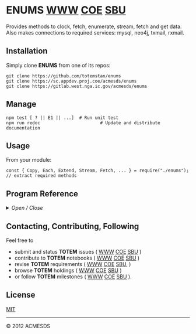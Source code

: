 # ENUMS [WWW](https://github.com/totemstan/enums)  [COE](https://sc.appdev.proj.coe/acmesds/enums)  [SBU](https://gitlab.west.nga.ic.gov/acmesds/enums)

Provides methods to clock, fetch, enumerate, stream, fetch and get data.  Also makes connections
to required services: mysql, neo4j, txmail, rxmail.

## Installation

Simply clone **ENUMS** from one of its repos:

	git clone https://github.com/totemstan/enums
	git clone https://sc.appdev.proj.coe/acmesds/enums
	git clone https://gitlab.west.nga.ic.gov/acmesds/enums

## Manage 

	npm test [ ? || E1 || ...]	# Run unit test
	npm run redoc						# Update and distribute documentation

## Usage

From your module:

	const { Copy, Each, Extend, Stream, Fetch, ... } = require("./enums");  	// extract required methods
	
## Program Reference
<details>
<summary>
<i>Open / Close</i>
</summary>
## Modules

<dl>
<dt><a href="#module_ENUMS">ENUMS</a></dt>
<dd><p>Provides methods to clock, fetch, enumerate, regulate, stream, fetch and get data.  This module 
documented in accordance with <a href="https://jsdoc.app/">jsdoc</a>.</p>
<h3 id="env-dependencies">Env Dependencies</h3>
<pre><code>FETCH_PASS = password for local fetching cert
URL_LEXNEX = URL to lexis-nexis service w user/password credentials
URL_MYSQL = URL to mysql service w user/password credentials
URL_NEO4J = URL to neo4j service w user/password credentials
URL_TXMAIL = URL to smtp email service w user/password credentials
URL_RXMAIL = URL to imap email service w user/password credentials
URL_RSSFEED = URL to rss service w user/password credentials
URL_LEXNEX = URL to lexis-nexis service w user/password credentials
</code></pre>
</dd>
<dt><a href="#ENUMS.module_Array">Array</a></dt>
<dd></dd>
<dt><a href="#ENUMS.module_String">String</a></dt>
<dd></dd>
<dt><a href="#ENUMS.module_Clock">Clock</a></dt>
<dd><p>Create a clock object with specified trace switch, every interval, on-off times, and 
start date.  See the clock tick method for more information.</p>
</dd>
</dl>

<a name="module_ENUMS"></a>

## ENUMS
Provides methods to clock, fetch, enumerate, regulate, stream, fetch and get data.  This module 
documented in accordance with [jsdoc](https://jsdoc.app/).

### Env Dependencies

	FETCH_PASS = password for local fetching cert
	URL_LEXNEX = URL to lexis-nexis service w user/password credentials
	URL_MYSQL = URL to mysql service w user/password credentials
	URL_NEO4J = URL to neo4j service w user/password credentials
	URL_TXMAIL = URL to smtp email service w user/password credentials
	URL_RXMAIL = URL to imap email service w user/password credentials
	URL_RSSFEED = URL to rss service w user/password credentials
	URL_LEXNEX = URL to lexis-nexis service w user/password credentials

**Requires**: <code>module:os</code>, <code>module:cluster</code>, <code>module:fs</code>, <code>module:http</code>, <code>module:https</code>, <code>module:vm</code>, <code>module:cp</code>, <code>module:crypto</code>, <code>module:stream</code>, <code>module:mysql</code>, <code>module:neo4j-driver</code>, <code>module:nodemailer</code>, <code>module:nodemailer-smtp-transport</code>, <code>module:neo4j-driver</code>  
**Author**: [ACMESDS](https://totemstan.github.io)  

* [ENUMS](#module_ENUMS)
    * [.mysqlOpts](#module_ENUMS.mysqlOpts)
    * [.neo4jOpts](#module_ENUMS.neo4jOpts)
    * [.rxmailOpts](#module_ENUMS.rxmailOpts)
    * [.txmailOpts](#module_ENUMS.txmailOpts)
    * [.escapeId](#module_ENUMS.escapeId)
    * [.escape](#module_ENUMS.escape)
    * [.Log](#module_ENUMS.Log)
    * [.sites](#module_ENUMS.sites)
    * [.maxFiles](#module_ENUMS.maxFiles)
    * [.maxRetry](#module_ENUMS.maxRetry)
    * [.certs](#module_ENUMS.certs)
    * [.Debug()](#module_ENUMS.Debug)
    * [.Trace()](#module_ENUMS.Trace)
    * [.config(opts)](#module_ENUMS.config)
    * [.typeOf()](#module_ENUMS.typeOf)
    * [.getList()](#module_ENUMS.getList)
    * [.Copy(src, tar, deep)](#module_ENUMS.Copy) ⇒ <code>Object</code>
    * [.Each(A, cb)](#module_ENUMS.Each)
    * [.Stream(src, cb()](#module_ENUMS.Stream)
    * [.Regulate(opts, taskcb(recs,ctx,res), [feedcb(err,step)])](#module_ENUMS.Regulate) ⇒ <code>Clock</code>
    * [.Fetch(ref, [cb], [cb])](#module_ENUMS.Fetch)

<a name="module_ENUMS.mysqlOpts"></a>

### ENUMS.mysqlOpts
**Kind**: static property of [<code>ENUMS</code>](#module_ENUMS)  
<a name="module_ENUMS.neo4jOpts"></a>

### ENUMS.neo4jOpts
**Kind**: static property of [<code>ENUMS</code>](#module_ENUMS)  
<a name="module_ENUMS.rxmailOpts"></a>

### ENUMS.rxmailOpts
**Kind**: static property of [<code>ENUMS</code>](#module_ENUMS)  
<a name="module_ENUMS.txmailOpts"></a>

### ENUMS.txmailOpts
**Kind**: static property of [<code>ENUMS</code>](#module_ENUMS)  
<a name="module_ENUMS.escapeId"></a>

### ENUMS.escapeId
**Kind**: static property of [<code>ENUMS</code>](#module_ENUMS)  
<a name="module_ENUMS.escape"></a>

### ENUMS.escape
**Kind**: static property of [<code>ENUMS</code>](#module_ENUMS)  
<a name="module_ENUMS.Log"></a>

### ENUMS.Log
**Kind**: static property of [<code>ENUMS</code>](#module_ENUMS)  
<a name="module_ENUMS.sites"></a>

### ENUMS.sites
Fetch quick SITEREFs

	https://www.programmableweb.com/search/military

	ACLED
	https://www.programmableweb.com/api/acled-rest-api-v25
	ACCT teliy40602@plexfirm.com / ACLEDsnivel1
	API https://developer.acleddata.com/rehd/cms/views/acled_api/documents/API-User-Guide.pdf
	SITE https://developer.acleddata.com/
	The Armed Conflict Location & Event Data Project (ACLED) is a real-time data and and crisis analysis and mapping project on political violence and protest across the world. ACLED's mission is to produce dis-aggregated, locally informed data and analysis globally in real time. An ACLED REST API enables users to retrieve data about actors, actor type, country, region and get data in JSON, XML, CSV or text. Filter data by date, area, pagination, etc.

	Animetrics FIMS
	https://www.programmableweb.com/api/animetrics-fims-cloud-rest-api
	http://animetrics.com/fims-cloud
	Aimed at the law enforcement, security and military intelligence industries, Animetrics' FaceR Identity Management Solution (FIMS) allows organizations to bring mobile security and video surveillance facial-biometrics applications into the field for use in real time. FIMS Cloud is used to centralize and access a user's cloud based photographic stores using facial recognition. FIMS Cloud organizes, searches and centralizes access to photographic stores using 1:many web service based verification engine. Access to the service is provided via a RESTful API. Public documentation is not available.

	Navlost WXT Weather Tesseract
	https://www.programmableweb.com/api/navlost-wxt-weather-tesseract
	The WXT Weather Service provides atmospheric weather information through a REST architecture, HTTP requests, and JSON formats. It integrates METAR/TAF information, sun, and moon calculations, targeting aviation and energy applications. Advanced features include: -Upper atmosphere information (e.g., research, aviation, rocketry, military) -Automated, push-type notification of arbitrary weather-related events (alert service) -Calculation of arbitrary results derived from weather forecast information via a server-side scripting language. The default response type is application/json, although other formats may be supported. At the present time, there is partial support for comma-separated value (CSV) responses.
	https://wxt.navlost.eu/api/v1/
	https://wxt.navlost.eu/doc/api/

**Kind**: static property of [<code>ENUMS</code>](#module_ENUMS)  
<a name="module_ENUMS.maxFiles"></a>

### ENUMS.maxFiles
Max files to Fetch when indexing a folder

**Kind**: static property of [<code>ENUMS</code>](#module_ENUMS)  
<a name="module_ENUMS.maxRetry"></a>

### ENUMS.maxRetry
Fetch wget/curl maxRetry

**Kind**: static property of [<code>ENUMS</code>](#module_ENUMS)  
<a name="module_ENUMS.certs"></a>

### ENUMS.certs
Legacy Fetching certs

**Kind**: static property of [<code>ENUMS</code>](#module_ENUMS)  
<a name="module_ENUMS.Debug"></a>

### ENUMS.Debug()
**Kind**: static method of [<code>ENUMS</code>](#module_ENUMS)  
<a name="module_ENUMS.Trace"></a>

### ENUMS.Trace()
Trace log message and args.

**Kind**: static method of [<code>ENUMS</code>](#module_ENUMS)  
<a name="module_ENUMS.config"></a>

### ENUMS.config(opts)
Configure enums

**Kind**: static method of [<code>ENUMS</code>](#module_ENUMS)  

| Param | Type | Description |
| --- | --- | --- |
| opts | <code>Object</code> | options |

<a name="module_ENUMS.typeOf"></a>

### ENUMS.typeOf()
Test an object x:

	isString(x), isDate(x), isFunction(x), isArray(x), isObject(x)
	isEmpty(x), isNumber(x), isKeyed(x), isBoolean(x), isBuffer(x)
	isError(x)

**Kind**: static method of [<code>ENUMS</code>](#module_ENUMS)  
<a name="module_ENUMS.getList"></a>

### ENUMS.getList()
**Kind**: static method of [<code>ENUMS</code>](#module_ENUMS)  
<a name="module_ENUMS.Copy"></a>

### ENUMS.Copy(src, tar, deep) ⇒ <code>Object</code>
Copy source hash src to target hash tar.  If the copy is shallow (deep = false), a 
Copy({...}, {}) is equivalent to new Object({...}).  In a deep copy,
(e.g. deep = "."), src keys are treated as keys into the target thusly:

	{	
		A: value,			// sets target[A] = value

		"A.B.C": value, 	// sets target[A][B][C] = value

		"A.B.C.": {			// appends X,Y to target[A][B][C]
			X:value, Y:value, ...
		},	

		OBJECT: [ 			// prototype OBJECT (Array,String,Date,Object) = method X,Y, ...
			function X() {}, 
			function Y() {}, 
		... ]

	}

**Kind**: static method of [<code>ENUMS</code>](#module_ENUMS)  
**Returns**: <code>Object</code> - target hash  

| Param | Type | Description |
| --- | --- | --- |
| src | <code>Object</code> | source hash |
| tar | <code>Object</code> | target hash |
| deep | <code>String</code> | copy key |

<a name="module_ENUMS.Each"></a>

### ENUMS.Each(A, cb)
Enumerate Object A over its keys with callback cb(key,val).

**Kind**: static method of [<code>ENUMS</code>](#module_ENUMS)  

| Param | Type | Description |
| --- | --- | --- |
| A | <code>Object</code> | source object |
| cb | <code>function</code> | callback (key,val) |

<a name="module_ENUMS.Stream"></a>

### ENUMS.Stream(src, cb()
Stream a src array, object or file using:

	Stream(src, opts, (rec,key,res) => {
		if ( res ) // still streaming 
			res( msg || undefined )  // pass undefined to bypass msg stacking

		else 
			// streaming done so key contains msg stack
	})

**Kind**: static method of [<code>ENUMS</code>](#module_ENUMS)  

| Param | Type | Description |
| --- | --- | --- |
| src | <code>Object</code> \| <code>Array</code> \| <code>String</code> | source object or array |
| cb( | <code>function</code> | rec || null, key, res ) Callback |

**Example**  
```js
Serialize a list:

	function fetcher( rec, info => { 
	});

	[ rec, ...].serialize( fetcher, (rec, fails) => {
		if ( rec ) 
			// rec = record being serialized
		else
			// done. fails = number of failed fetches
	}
```
**Example**  
```js
Serialize a string:

	function fetcher( rec, ex => {
		// regexp arguments rec.arg0, rec.arg1, rec.arg2, ...
		// rec.ID = record number being processed
		return "replaced string";
	});

	"string to search".serialize( fetcher, regex, "placeholder key", str => { 
		// str = final string with all replacements made
	});
```
<a name="module_ENUMS.Regulate"></a>

### ENUMS.Regulate(opts, taskcb(recs,ctx,res), [feedcb(err,step)]) ⇒ <code>Clock</code>
Regulate a task defined by options `opts`

	every 	= N [sec||min||hr||...]
	start	= DATE  
	end		= DATE  
	on		= NUM  
	off		= NUM  			
	util	= NUM  

	batch	= INT  
	watch	= NUM  
	limit	= INT  

with callbacks to

	taskcb( recs, ctx, res ) 
	to process `recs`-batch in `ctx`-context with `res` saver
	
	feedcb( step ) 
	to feed `recs`-batch to the queue via `step(recs)` 

When a `feedcb` is provided, the mandatory `taskcb` is placed into a 
stream workflow that terminates when the `recs`-batch goes null.  This 
`taskcb` *must* call its `res([save])` callback to advance the task; 
the supplied `ctx`-context is loaded from (and saved into) its 
json store every time the task is stepped.

If no `feedcb` is provided, the `taskcb` is periodically executed with 
a null `recs`-batch and the callback to `res([save])` is *optional*.

The regulated task is monitored/managed by the supplied options

	task 	= notebook being regulated (default "notask")
	name	= usecase being regulated (default "nocase")
	watch	= QoS task watchdog timer [s]; 0 disabled (default 60)

A nonzero QoS sets a tasking watchdog timer to manage the task.  A credit
deficient client is signalled by calling `feedcb(null)`.

To establish the task as a proposal, set Sign0 = 1 in the taskDB: in so 
doing, if Sign1 , ... are not signed-off (eg not approved by a task oversight
commitee) before the proposal's start time, the task will be killed.

The following DBs are used:

	openv.profiles client credit/billing information
	openv.queues tasking/billing information
	openv.<task> holds the task context and snapshot state

**Kind**: static method of [<code>ENUMS</code>](#module_ENUMS)  
**Returns**: <code>Clock</code> - Clock built for regulation options  

| Param | Type | Description |
| --- | --- | --- |
| opts | <code>Object</code> | Task regulation options hash |
| taskcb(recs,ctx,res) | <code>function</code> | Process record batch recs in context ctx then respond using res |
| [feedcb(err,step)] | <code>function</code> | Feed a record batch recs using step(recs) |

<a name="module_ENUMS.Fetch"></a>

### ENUMS.Fetch(ref, [cb], [cb])
GET (PUT || POST || DELETE) information from (to) a `ref` url

	PROTOCOL://HOST/FILE ? QUERY & FLAGS
	SITEREF

given a `cb` callback function (or a `data` Array || Object || null).

The `ref` url specifies a PROTOCOL

	http(s) 	=	http (https) protocol
	curl(s) 	=	curl (curls uses certs/fetch.pfx to authenticate)
	wget(s)		=	wget (wgets uses certs/fetch.pfx to authenticate)
	mask 		=	http access via rotated proxies
	file		=	file or folder
	notebook	=	selected notebook record
	lexnex 		=	Lexis-Nexis oauth access to documents

All "${key}" in `ref` are replaced by QUERY[key].  When a FILE is "/"-terminated, a 
folder index is returned.  Use the FLAGS

	_every 	= "sec||min||hr||..."
	_start	= DATE  
	_end	= DATE  
	_watch	= NUM  
	_limit	= INT  
	_on		= NUM  
	_off	= NUM  						
	_util	= NUM  
	_name	= "job name"
	_client = "job owner"

to regulate the fetch in a job queue with periodic callbacks to `cb`.  Use 
the FLAGS

	_batch	= NUM
	_limit	= NUM
	_keys	= [...]
	_comma	= "delim"
	_newline= "delim"

to read a csv-file and feed record batches to the `cb` callback.

**Kind**: static method of [<code>ENUMS</code>](#module_ENUMS)  

| Param | Type | Description |
| --- | --- | --- |
| ref | <code>String</code> | source URL |
| [cb] | <code>string</code> \| <code>array</code> \| <code>function</code> \| <code>null</code> | callback or data |
| [cb] | <code>function</code> | optional callback when first cb is data |

**Example**  
```js
Fetch( ref, text => {			// get request
})
```
**Example**  
```js
Fetch( ref, [ ... ], stat => { 	// post request with data hash list
})
```
**Example**  
```js
Fetch( ref, { ... }, stat => { 	// put request with data hash
})
```
**Example**  
```js
Fetch( ref, null, stat => {		// delete request 
})
```
<a name="ENUMS.module_Array"></a>

## Array

* [Array](#ENUMS.module_Array)
    * [~serialize(fetched, cb)](#ENUMS.module_Array..serialize)
    * [~any(cb)](#ENUMS.module_Array..any) ⇒
    * [~all(cb)](#ENUMS.module_Array..all) ⇒
    * [~get(index, ctx)](#ENUMS.module_Array..get) ⇒ <code>Object</code>

<a name="ENUMS.module_Array..serialize"></a>

### Array~serialize(fetched, cb)
Serialize an Array to the callback cb(rec,info) or cb(null,stack) at end given 
a sync/async fetcher( rec, res ).

**Kind**: inner method of [<code>Array</code>](#ENUMS.module_Array)  

| Param | Type | Description |
| --- | --- | --- |
| fetched | <code>function</code> | Callback to fetch the data sent to the cb |
| cb | <code>function</code> | Callback to process the fetched data. |

<a name="ENUMS.module_Array..any"></a>

### Array~any(cb) ⇒
**Kind**: inner method of [<code>Array</code>](#ENUMS.module_Array)  
**Returns**: this  

| Param | Type | Description |
| --- | --- | --- |
| cb | <code>function</code> | Callback(arg,idx) |

<a name="ENUMS.module_Array..all"></a>

### Array~all(cb) ⇒
**Kind**: inner method of [<code>Array</code>](#ENUMS.module_Array)  
**Returns**: this  

| Param | Type | Description |
| --- | --- | --- |
| cb | <code>function</code> | Callback(arg,idx) |

<a name="ENUMS.module_Array..get"></a>

### Array~get(index, ctx) ⇒ <code>Object</code>
Index an array using a indexor:

	string of the form "to=from & to=eval & to & ... & !where=eval"
	hash of the form {to: from, ...}
	callback of the form (idx,array) => { ... }

The "!where" clause returns only records having a nonzero eval.

**Kind**: inner method of [<code>Array</code>](#ENUMS.module_Array)  
**Returns**: <code>Object</code> - Indexed data  

| Param | Type | Description |
| --- | --- | --- |
| index | <code>String</code> \| <code>Object</code> \| <code>function</code> | Indexer |
| ctx | <code>Object</code> | Context of functions etc |

**Example**  
```js
[{x:1,y:2},{x:10,y:20}].get("u=x+1&v=sin(y)&!where=x>5",Math)
{ u: [ 11 ], v: [ 0.9129452507276277 ] }
```
**Example**  
```js
[{x:1,y:2},{x:10,y:20}].get("x")
{ x: [ 1, 10 ] }
```
**Example**  
```js
[{x:1,y:2},{x:10,y:20}].get("x&mydata=y")
{ mydata: [ 2, 20 ], x: [ 1, 10 ] }
```
**Example**  
```js
[{x:1,y:2},{x:10,y:20}].get("mydata=[x,y]")
{ mydata: [ [ 1, 2 ], [ 10, 20 ] ] }
```
**Example**  
```js
[{x:1,y:2},{x:10,y:20}].get("mydata=x+1")
{ mydata: [ 2, 11 ] }
```
**Example**  
```js
[{x:1,y:2},{x:10,y:20}].get("",{"!all":1})
{ x: [ 1, 10 ], y: [ 2, 20 ] }
```
**Example**  
```js
[{x:1,y:2},{x:10,y:20}].get("")
[ { x: 1, y: 2 }, { x: 10, y: 20 } ]
```
**Example**  
```js
[{x:1,y:2},{x:10,y:20}].get("u")
{ u: [ undefined, undefined ] }
```
**Example**  
```js
[[1,2,3],[10,20,30]].get("1&0")
{ '0': [ 1, 10 ], '1': [ 2, 20 ] }	
```
<a name="ENUMS.module_String"></a>

## String

* [String](#ENUMS.module_String)
    * [~replaceSync()](#ENUMS.module_String..replaceSync)
    * [~tag(el, at)](#ENUMS.module_String..tag) ⇒ <code>String</code>
    * [~parseEval($)](#ENUMS.module_String..parseEval)
    * [~parseJS(ctx)](#ENUMS.module_String..parseJS)
    * [~parse$(query)](#ENUMS.module_String..parse$)
    * [~parseJSON(def)](#ENUMS.module_String..parseJSON)
    * [~parsePath(query, index, flags, where)](#ENUMS.module_String..parsePath) ⇒ <code>Array</code>
    * [~chunkFile(path, opts, {Function))](#ENUMS.module_String..chunkFile)
    * [~parseFile(path, opts, cb)](#ENUMS.module_String..parseFile)
    * [~streamFile(path, opts, cb)](#ENUMS.module_String..streamFile)
    * [~trace(msg, req, res)](#ENUMS.module_String..trace)
    * [~serialize()](#ENUMS.module_String..serialize)
    * [~get()](#ENUMS.module_String..get)

<a name="ENUMS.module_String..replaceSync"></a>

### String~replaceSync()
**Kind**: inner method of [<code>String</code>](#ENUMS.module_String)  
<a name="ENUMS.module_String..tag"></a>

### String~tag(el, at) ⇒ <code>String</code>
Tag url with specified attributes.

**Kind**: inner method of [<code>String</code>](#ENUMS.module_String)  
**Returns**: <code>String</code> - tagged results  

| Param | Type | Description |
| --- | --- | --- |
| el | <code>String</code> | tag html element or one of "?&/:=" |
| at | <code>String</code> | tag attributes = {key: val, ...} |

<a name="ENUMS.module_String..parseEval"></a>

### String~parseEval($)
Parse "$.KEY" || "$[INDEX]" expressions given $ hash.

**Kind**: inner method of [<code>String</code>](#ENUMS.module_String)  

| Param | Type | Description |
| --- | --- | --- |
| $ | <code>Object</code> | source hash |

<a name="ENUMS.module_String..parseJS"></a>

### String~parseJS(ctx)
Run JS against string in specified context.

**Kind**: inner method of [<code>String</code>](#ENUMS.module_String)  

| Param | Type | Description |
| --- | --- | --- |
| ctx | <code>Object</code> | context hash |

<a name="ENUMS.module_String..parse$"></a>

### String~parse$(query)
Return an EMAC "...${...}..." string using supplied context.

**Kind**: inner method of [<code>String</code>](#ENUMS.module_String)  

| Param | Type | Description |
| --- | --- | --- |
| query | <code>Object</code> | context hash |

<a name="ENUMS.module_String..parseJSON"></a>

### String~parseJSON(def)
Parse string into json or set to default value/callback if invalid json.

**Kind**: inner method of [<code>String</code>](#ENUMS.module_String)  

| Param | Type | Description |
| --- | --- | --- |
| def | <code>function</code> \| <code>Object</code> | default object or callback that returns default |

<a name="ENUMS.module_String..parsePath"></a>

### String~parsePath(query, index, flags, where) ⇒ <code>Array</code>
Parse a "PATH?PARM&PARM&..." url into the specified query, index, flags, or keys hash
as directed by the PARM = ASKEY := REL || REL || _FLAG = VALUE where 
REL = X OP X || X, X = KEY || KEY$[IDX] || KEY$.KEY and returns [path,file,type].

**Kind**: inner method of [<code>String</code>](#ENUMS.module_String)  
**Returns**: <code>Array</code> - [path,table,type,area,url]  

| Param | Type | Description |
| --- | --- | --- |
| query | <code>Object</code> | hash of query keys |
| index | <code>Object</code> | hash of sql-ized indexing keys |
| flags | <code>Object</code> | hash of flag keys |
| where | <code>Object</code> | hash of sql-ized conditional keys |

<a name="ENUMS.module_String..chunkFile"></a>

### String~chunkFile(path, opts, {Function))
Chunk stream at path by splitting into newline-terminated records.
Callback cb(record) until the limit is reached (until eof when !limit)
with cb(null) at end.

**Kind**: inner method of [<code>String</code>](#ENUMS.module_String)  

| Param | Type | Description |
| --- | --- | --- |
| path | <code>String</code> | source file |
| opts | <code>Object</code> | {newline,limit} options |
| {Function) |  | cb Callback(record) |

<a name="ENUMS.module_String..parseFile"></a>

### String~parseFile(path, opts, cb)
Parse a csv/txt/json stream at the specified path dependings on if the
keys is

	[] then record keys are determined by the first header record; 
	[ 'key', 'key', ...] then header keys were preset; 
	null then raw text records are returned; 
	function then use to parse records.  

The file is chunked using the (newline,limit) chinkFile parameters.  
Callsback cb(record) for each record with cb(null) at end.

**Kind**: inner method of [<code>String</code>](#ENUMS.module_String)  

| Param | Type | Description |
| --- | --- | --- |
| path | <code>String</code> | source file |
| opts | <code>Object</code> | {keys,comma,newline,limit} options |
| cb | <code>function</code> | Callback(record || null) |

<a name="ENUMS.module_String..streamFile"></a>

### String~streamFile(path, opts, cb)
Stream file at path containing comma delimited values.  The file is split using the (keys,comma) 
file splitting parameters, and chunked using the (newline,comma) file chunking parameters. Callsback 
cb( [record,...] ) with the record batch or cb( null ) at end.

**Kind**: inner method of [<code>String</code>](#ENUMS.module_String)  

| Param | Type | Description |
| --- | --- | --- |
| path | <code>String</code> | source file |
| opts | <code>Object</code> | {keys,comma,newline,limit,batch} options |
| cb | <code>function</code> | Callback( [record,...] || null ) |

<a name="ENUMS.module_String..trace"></a>

### String~trace(msg, req, res)
Trace message to console with optional request to place into syslogs

**Kind**: inner method of [<code>String</code>](#ENUMS.module_String)  

| Param | Type | Description |
| --- | --- | --- |
| msg | <code>String</code> | message to trace |
| req | <code>Object</code> | request { sql, query, client, action, table } |
| res | <code>function</code> | response callback(msg) |

<a name="ENUMS.module_String..serialize"></a>

### String~serialize()
Serialize this String to the callback(results) given a sync/asyn fetcher(rec,res) where
rec = {ID, arg0, arg1, ...} contains args produced by regex.  Provide a unique placeholder
key to back-substitute results.

**Kind**: inner method of [<code>String</code>](#ENUMS.module_String)  
**Example**  
```js
"junkabc;junkdef;"
	.serialize( (rec,cb) => cb("$"), /junk([^;]*);/g, "@tag", msg => console.log(msg) )

produces:

	"$$"
```
<a name="ENUMS.module_String..get"></a>

### String~get()
Fetch using supplied url.

**Kind**: inner method of [<code>String</code>](#ENUMS.module_String)  
<a name="ENUMS.module_Clock"></a>

## Clock
Create a clock object with specified trace switch, every interval, on-off times, and 
start date.  See the clock tick method for more information.


| Param | Type | Description |
| --- | --- | --- |
| trace | <code>Boolean</code> | tracking switch |
| every | <code>String</code> \| <code>Float</code> | tick interval |
| on | <code>Float</code> | on-time or 0 implies infinity |
| off | <code>Float</code> | off-time or 0 |
| start | <code>Date</code> | start date |


* [Clock](#ENUMS.module_Clock)
    * [~now()](#ENUMS.module_Clock..now) ⇒ <code>Date</code>
    * [~tick(cb)](#ENUMS.module_Clock..tick) ⇒ <code>Date</code>

<a name="ENUMS.module_Clock..now"></a>

### Clock~now() ⇒ <code>Date</code>
**Kind**: inner method of [<code>Clock</code>](#ENUMS.module_Clock)  
**Returns**: <code>Date</code> - Current clock time  
<a name="ENUMS.module_Clock..tick"></a>

### Clock~tick(cb) ⇒ <code>Date</code>
Return the wait time to next event, with callback(wait,next) when at snapshot events.

Example below for ON = 4 and OFF = 3 steps of length clock.every = sec|min|hour|...

Here S|B|* indicates the end of snapshot|batch|start events.  The clock starts on epoch = OFF 
with a wait = 0.  The clock's host has 1 step to complete its batch tasks, and OFF steps to 
complete its snapshot tasks.  Here, the work CYCLE = ON+OFF with a utilization = ON/CYCLE.  
Use OFF = 0 to create a continious process.  

		S			*	B	B	B	S			*	B	B	B
		|			|	|	|	|	|			|	|	|	|		...
		|			|	|	|	|	|			|	|	|	|		
		x-->x-->x-->x-->x-->x-->x-->x-->x-->x-->x-->x-->x-->x-->x-->x-->x-->x
epoch	0	1	2	3	4	5	6	7	8	9	10	11	12	13	14	15	16	17

		|<-- OFF -->|<---- ON ----->|

**Kind**: inner method of [<code>Clock</code>](#ENUMS.module_Clock)  
**Returns**: <code>Date</code> - Wait time  

| Param | Type | Description |
| --- | --- | --- |
| cb | <code>function</code> | Callback |

</details>

## Contacting, Contributing, Following

Feel free to 
* submit and status **TOTEM** issues (
[WWW](http://totem.zapto.org/issues.view) 
[COE](https://totem.west.ile.nga.ic.gov/issues.view) 
[SBU](https://totem.nga.mil/issues.view)
)  
* contribute to **TOTEM** notebooks (
[WWW](http://totem.zapto.org/shares/notebooks/) 
[COE](https://totem.west.ile.nga.ic.gov/shares/notebooks/) 
[SBU](https://totem.nga.mil/shares/notebooks/)
)  
* revise **TOTEM** requirements (
[WWW](http://totem.zapto.org/reqts.view) 
[COE](https://totem.west.ile.nga.ic.gov/reqts.view) 
[SBU](https://totem.nga.mil/reqts.view), 
)  
* browse **TOTEM** holdings (
[WWW](http://totem.zapto.org/) 
[COE](https://totem.west.ile.nga.ic.gov/) 
[SBU](https://totem.nga.mil/)
)  
* or follow **TOTEM** milestones (
[WWW](http://totem.zapto.org/milestones.view) 
[COE](https://totem.west.ile.nga.ic.gov/milestones.view) 
[SBU](https://totem.nga.mil/milestones.view)
).

## License

[MIT](LICENSE)

* * *

&copy; 2012 ACMESDS